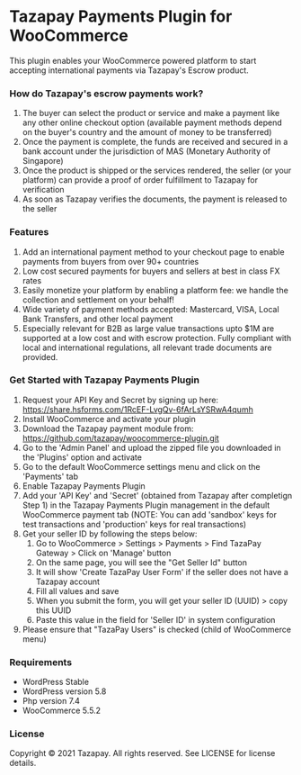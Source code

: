 # Tazapay Payments Plugin for WooCommerce

This plugin enables your WooCommerce powered platform to start accepting international payments via Tazapay's Escrow product.

### How do Tazapay's escrow payments work?
1. The buyer can select the product or service and make a payment like any other online checkout option (available payment methods depend on the buyer's country and the amount of money to be transferred)
2. Once the payment is complete, the funds are received and secured in a bank account under the jurisdiction of MAS (Monetary Authority of Singapore)
3. Once the product is shipped or the services rendered, the seller (or your platform) can provide a proof of order fulfillment to Tazapay for verification
4. As soon as Tazapay verifies the documents, the payment is released to the seller

### Features
1. Add an international payment method to your checkout page to enable payments from buyers from over 90+ countries
2. Low cost secured payments for buyers and sellers at best in class FX rates
3. Easily monetize your platform by enabling a platform fee: we handle the collection and settlement on your behalf!
4. Wide variety of payment methods accepted: Mastercard, VISA, Local Bank Transfers, and other local payment
5. Especially relevant for B2B as large value transactions upto $1M are supported at a low cost and with escrow protection. Fully compliant with local and international regulations, all relevant trade documents are provided.

### Get Started with Tazapay Payments Plugin
1. Request your API Key and Secret by signing up here: https://share.hsforms.com/1RcEF-LvgQv-6fArLsYSRwA4qumh
2. Install WooCommerce and activate your plugin
3. Download the Tazapay payment module from: https://github.com/tazapay/woocommerce-plugin.git
4. Go to the 'Admin Panel' and upload the zipped file you downloaded in the 'Plugins' option and activate
5. Go to the default WooCommerce settings menu and click on the 'Payments' tab 
6. Enable Tazapay Payments Plugin
7. Add your 'API Key' and 'Secret' (obtained from Tazapay after completign Step 1) in the Tazapay Payments Plugin management in the default WooCommerce payment tab (NOTE: You can add 'sandbox' keys for test transactions and 'production' keys for real transactions)
8. Get your seller ID by following the steps below: 
    1. Go to WooCommerce > Settings > Payments > Find TazaPay Gateway > Click on 'Manage' button
    2. On the same page, you will see the "Get Seller Id" button
    3. It will show 'Create TazaPay User Form' if the seller does not have a Tazapay account
    4. Fill all values and save
    5. When you submit the form, you will get your seller ID (UUID) > copy this UUID
    6. Paste this value in the field for 'Seller ID' in system configuration
9. Please ensure that "TazaPay Users" is checked (child of WooCommerce menu)

### Requirements
- WordPress Stable
- WordPress version 5.8
- Php version 7.4
- WooCommerce 5.5.2

### License
Copyright © 2021 Tazapay. All rights reserved. See LICENSE for license details.
